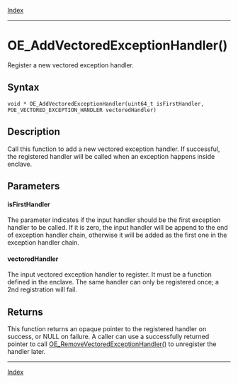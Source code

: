 [Index](index.md)

---
# OE_AddVectoredExceptionHandler()

Register a new vectored exception handler.

## Syntax

    void * OE_AddVectoredExceptionHandler(uint64_t isFirstHandler, POE_VECTORED_EXCEPTION_HANDLER vectoredHandler)
## Description 

Call this function to add a new vectored exception handler. If successful, the registered handler will be called when an exception happens inside enclave.



## Parameters

#### isFirstHandler

The parameter indicates if the input handler should be the first exception handler to be called. If it is zero, the input handler will be append to the end of exception handler chain, otherwise it will be added as the first one in the exception handler chain.

#### vectoredHandler

The input vectored exception handler to register. It must be a function defined in the enclave. The same handler can only be registered once; a 2nd registration will fail.

## Returns

This function returns an opaque pointer to the registered handler on success, or NULL on failure. A caller can use a successfully returned pointer to call [OE_RemoveVectoredExceptionHandler()](enclave_8h_a721105240a9d051a94ed6826f61518af_1a721105240a9d051a94ed6826f61518af.md) to unregister the handler later.

---
[Index](index.md)

